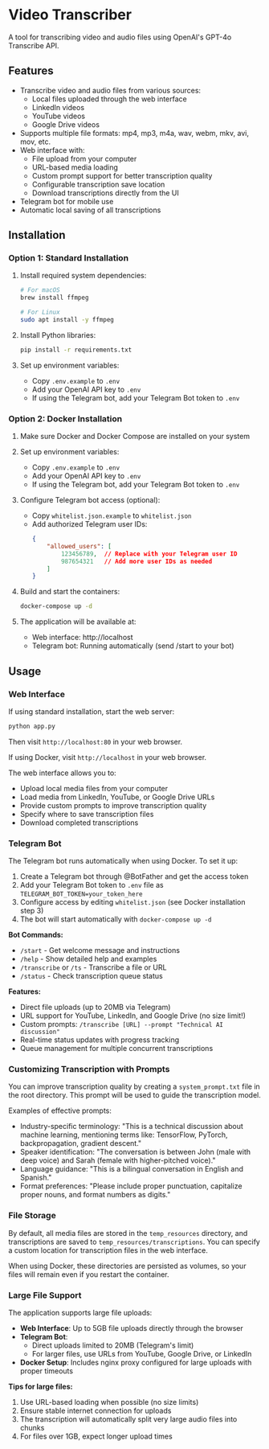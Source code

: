 # Video Transcriber

A tool for transcribing video and audio files using OpenAI's GPT-4o Transcribe API.

## Features

- Transcribe video and audio files from various sources:
  - Local files uploaded through the web interface
  - LinkedIn videos
  - YouTube videos
  - Google Drive videos
- Supports multiple file formats: mp4, mp3, m4a, wav, webm, mkv, avi, mov, etc.
- Web interface with:
  - File upload from your computer
  - URL-based media loading
  - Custom prompt support for better transcription quality
  - Configurable transcription save location
  - Download transcriptions directly from the UI
- Telegram bot for mobile use
- Automatic local saving of all transcriptions

## Installation

### Option 1: Standard Installation

1. Install required system dependencies:
   ```bash
   # For macOS
   brew install ffmpeg

   # For Linux
   sudo apt install -y ffmpeg
   ```

2. Install Python libraries:
   ```bash
   pip install -r requirements.txt
   ```

3. Set up environment variables:
   - Copy `.env.example` to `.env`
   - Add your OpenAI API key to `.env`
   - If using the Telegram bot, add your Telegram Bot token to `.env`

### Option 2: Docker Installation

1. Make sure Docker and Docker Compose are installed on your system

2. Set up environment variables:
   - Copy `.env.example` to `.env`
   - Add your OpenAI API key to `.env`
   - If using the Telegram bot, add your Telegram Bot token to `.env`

3. Configure Telegram bot access (optional):
   - Copy `whitelist.json.example` to `whitelist.json`
   - Add authorized Telegram user IDs:
     ```json
     {
         "allowed_users": [
             123456789,  // Replace with your Telegram user ID
             987654321   // Add more user IDs as needed
         ]
     }
     ```

4. Build and start the containers:
   ```bash
   docker-compose up -d
   ```

5. The application will be available at:
   - Web interface: http://localhost
   - Telegram bot: Running automatically (send /start to your bot)

## Usage

### Web Interface

If using standard installation, start the web server:
```bash
python app.py
```

Then visit `http://localhost:80` in your web browser.

If using Docker, visit `http://localhost` in your web browser.

The web interface allows you to:
- Upload local media files from your computer
- Load media from LinkedIn, YouTube, or Google Drive URLs
- Provide custom prompts to improve transcription quality
- Specify where to save transcription files
- Download completed transcriptions

### Telegram Bot

The Telegram bot runs automatically when using Docker. To set it up:

1. Create a Telegram bot through @BotFather and get the access token
2. Add your Telegram Bot token to `.env` file as `TELEGRAM_BOT_TOKEN=your_token_here`
3. Configure access by editing `whitelist.json` (see Docker installation step 3)
4. The bot will start automatically with `docker-compose up -d`

**Bot Commands:**
- `/start` - Get welcome message and instructions
- `/help` - Show detailed help and examples
- `/transcribe` or `/ts` - Transcribe a file or URL
- `/status` - Check transcription queue status

**Features:**
- Direct file uploads (up to 20MB via Telegram)
- URL support for YouTube, LinkedIn, and Google Drive (no size limit!)
- Custom prompts: `/transcribe [URL] --prompt "Technical AI discussion"`
- Real-time status updates with progress tracking
- Queue management for multiple concurrent transcriptions

### Customizing Transcription with Prompts

You can improve transcription quality by creating a `system_prompt.txt` file in the root directory. This prompt will be used to guide the transcription model.

Examples of effective prompts:
- Industry-specific terminology: "This is a technical discussion about machine learning, mentioning terms like: TensorFlow, PyTorch, backpropagation, gradient descent."
- Speaker identification: "The conversation is between John (male with deep voice) and Sarah (female with higher-pitched voice)."
- Language guidance: "This is a bilingual conversation in English and Spanish."
- Format preferences: "Please include proper punctuation, capitalize proper nouns, and format numbers as digits."

### File Storage

By default, all media files are stored in the `temp_resources` directory, and transcriptions are saved to `temp_resources/transcriptions`. You can specify a custom location for transcription files in the web interface.

When using Docker, these directories are persisted as volumes, so your files will remain even if you restart the container.

### Large File Support

The application supports large file uploads:

- **Web Interface**: Up to 5GB file uploads directly through the browser
- **Telegram Bot**: 
  - Direct uploads limited to 20MB (Telegram's limit)
  - For larger files, use URLs from YouTube, Google Drive, or LinkedIn
- **Docker Setup**: Includes nginx proxy configured for large uploads with proper timeouts

**Tips for large files:**
1. Use URL-based loading when possible (no size limits)
2. Ensure stable internet connection for uploads
3. The transcription will automatically split very large audio files into chunks
4. For files over 1GB, expect longer upload times